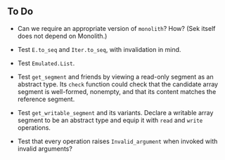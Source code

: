 ## To Do

* Can we require an appropriate version of `monolith`? How?
  (Sek itself does not depend on Monolith.)

* Test `E.to_seq` and `Iter.to_seq`, with invalidation in mind.

* Test `Emulated.List`.

* Test `get_segment` and friends by viewing a read-only segment as an abstract
  type. Its `check` function could check that the candidate array segment is
  well-formed, nonempty, and that its content matches the reference segment.

* Test `get_writable_segment` and its variants.
  Declare a writable array segment to be an abstract type
  and equip it with `read` and `write` operations.

* Test that every operation raises `Invalid_argument` when
  invoked with invalid arguments?
